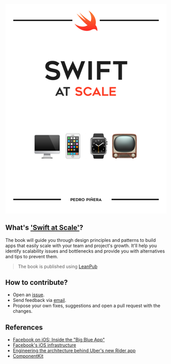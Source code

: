 ![header](artworks/header.png)

## What's ['Swift at Scale'](https://leanpub.com/swiftatscale)?

The book will guide you through design principles and patterns to build apps that easily scale with your team and project's growth. It'll help you identify scalability issues and bottlenecks and provide you with alternatives and tips to prevent them.

> The book is published using [LeanPub](https://leanpub.com)

## How to contribute?

- Open an [issue](https://github.com/pepibumur/swiftatscale/issues/new).
- Send feedback via [email](mailto://pepibumur@gmail.com).
- Propose your own fixes, suggestions and open a pull request with the changes.

## References

- [Facebook on iOS: Inside the "Big Blue App"](https://www.youtube.com/watch?v=-G8nZpif1rA)
- [Facebook's iOS infrastructure](https://www.youtube.com/watch?v=XhXC4SKOGfQ)
- [Engineering the architecture behind Uber's new Rider app](https://eng.uber.com/new-rider-app/)
- [ComponentKit](https://github.com/facebook/componentkit)
